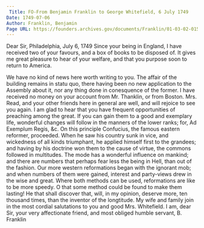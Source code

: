 ```yaml
---
 Title: FO-From Benjamin Franklin to George Whitefield, 6 July 1749
Date: 1749-07-06
Author: Franklin, Benjamin
Page URL: https://founders.archives.gov/documents/Franklin/01-03-02-0156
---
```


Dear Sir,
Philadelphia, July 6, 1749
Since your being in England, I have received two of your favours, and a box of books to be disposed of. It gives me great pleasure to hear of your welfare, and that you purpose soon to return to America.

We have no kind of news here worth writing to you. The affair of the building remains in statu quo, there having been no new application to the Assembly about it, nor any thing done in conesquence of the former.
I have received no money on your account from Mr. Thanklin, or from Boston. Mrs. Read, and your other friends here in general are well, and will rejoice to see you again.
I am glad to hear that you have frequent opportunities of preaching among the great. If you can gain them to a good and exemplary life, wonderful changes will follow in the manners of the lower ranks; for, Ad Exemplum Regis, &c. On this principle Confucius, the famous eastern reformer, proceeded. When he saw his country sunk in vice, and wickedness of all kinds triumphant, he applied himself first to the grandees; and having by his doctrine won them to the cause of virtue, the commons followed in multitudes. The mode has a wonderful influence on mankind; and there are numbers that perhaps fear less the being in Hell, than out of the fashion. Our more western reformations began with the ignorant mob; and when numbers of them were gained, interest and party-views drew in the wise and great. Where both methods can be used, reformations are like to be more speedy. O that some method could be found to make them lasting! He that shall discover that, will, in my opinion, deserve more, ten thousand times, than the inventor of the longtitude.
My wife and family join in the most cordial salutations to you and good Mrs. Whitefield. I am, dear Sir, your very affectionate friend, and most obliged humble servant,
B. Franklin

